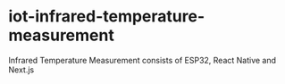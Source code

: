 # iot-infrared-temperature-measurement
Infrared Temperature Measurement consists of ESP32, React Native and Next.js

